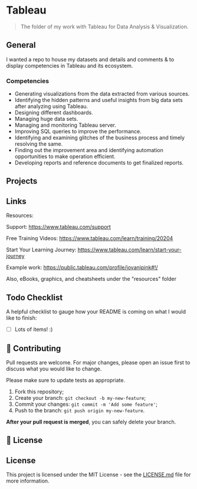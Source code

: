 # Tableau

> The folder of my work with Tableau for Data Analysis & Visualization.

## General

I wanted a repo to house my datasets and details and comments & to display competencies in Tableau and its ecosystem.

### Competencies

- Generating visualizations from the data extracted from various sources.
- Identifying the hidden patterns and useful insights from big data sets after analyzing using Tableau.
- Designing different dashboards.
- Managing huge data sets.
- Managing and monitoring Tableau server.
- Improving SQL queries to improve the performance.
- Identifying and examining glitches of the business process and timely resolving the same.
- Finding out the improvement area and identifying automation opportunities to make operation efficient.
- Developing reports and reference documents to get finalized reports.

## Projects

## Links

Resources:

Support: https://www.tableau.com/support

Free Training Videos: https://www.tableau.com/learn/training/20204

Start Your Learning Journey: https://www.tableau.com/learn/start-your-journey

Example work: https://public.tableau.com/profile/jovanipink#!/

Also, eBooks, graphics, and cheatsheets under the "resources" folder

## Todo Checklist

A helpful checklist to gauge how your README is coming on what I would like to finish:

- [ ] Lots of items! :)

## 🤝 Contributing

Pull requests are welcome. For major changes, please open an issue first to discuss what you would like to change.

Please make sure to update tests as appropriate.

1. Fork this repository;
2. Create your branch: `git checkout -b my-new-feature`;
3. Commit your changes: `git commit -m 'Add some feature'`;
4. Push to the branch: `git push origin my-new-feature`.

**After your pull request is merged**, you can safely delete your branch.

## 📝 License

## License

This project is licensed under the MIT License - see the [LICENSE.md](LICENSE.md) file for more information.
